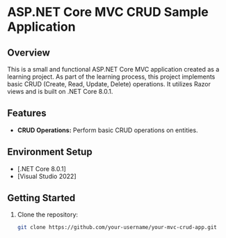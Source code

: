 # ASP.NET Core MVC CRUD Sample Application

## Overview
This is a small and functional ASP.NET Core MVC application created as a learning project. As part of the learning process, this project implements basic CRUD (Create, Read, Update, Delete) operations. It utilizes Razor views and is built on .NET Core 8.0.1.

## Features
- **CRUD Operations:** Perform basic CRUD operations on entities.

## Environment Setup
- [.NET Core 8.0.1]
- [Visual Studio 2022]

## Getting Started
1. Clone the repository:
   ```bash
   git clone https://github.com/your-username/your-mvc-crud-app.git
